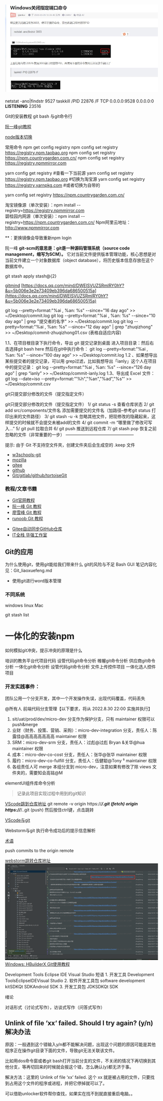 ## ![Windows关闭指定端口命令](README_files/1.jpg)
netstat -ano|findstr 9527
taskkill /PID 22876 /F
 TCP    0.0.0.0:9528           0.0.0.0:0              **LISTENING**       23516


Git的安装教程
git bash 与git命令行

[阮一峰git教程](https://www.bookstack.cn/read/git-tutorial/docs-basic.md#Git)

[node版本切换](../../NodeJs/nvm/nvm-node.md)

常用命令
npm get config registry
npm config set registry https://registry.npm.taobao.org
npm config set registry https://npm.countrygarden.com.cn/
npm config  set registry  https://registry.npmmirror.com

yarn config get registry #查看一下当前源
yarn config set registry https://registry.npm.taobao.org #切换为淘宝源
yarn config set registry https://registry.yarnpkg.com #或者切换为自带的

yarn config set registry https://npm.countrygarden.com.cn/


淘宝镜像源（单次安装）：npm install --registry=https://registry.npmmirror.com     
碧桂园内网源（单次安装）：npm install --registry=https://npm.countrygarden.com.cn/
Npm阿里云地址：http://www.npmmirror.com

**：更换镜像会导致重新npm login


阮一峰
**git-scm的意思是：git是一种源码管理系统（source code management，缩写为SCM）。**
它对当前文件提供版本管理功能，核心思想是对当前文件建立一个对象数据库（object database），将历史版本信息存放在这个数据库中。


git stash apply stash@{2}

[gitmind](https://gitmind.cn/app/docs)
[https://docs.qq.com/mind/DWElSVUZSRmlRY0hY?&u=5b006e3e2e73409eb396da686500515a](https://docs.qq.com/mind/DWElSVUZSRmlRY0hY?&u=5b006e3e2e73409eb396da686500515a)



git log --pretty=format:"%ai , %an: %s" --since="16 day ago" >> ~/Desktop/commit.log
git log --pretty=format:"%ai , %an: %s" --since="10 day ago" | grep "提交者的名字" >> ~/Desktop/commit.log
git log --pretty=format:"%ai , %an: %s" --since="12 day ago" | grep "zhuqizhong" >> ~/Desktop/commit-zhuqizhong01.csv
(表格自适应内容)

1.1、在项目根目录下执行命令，导出 git 提交记录到桌面
进入项目目录：然后右击选择git bash here     然后在git中执行命令：
git log --pretty=format:"%ai , %an: %s" --since=“100 day ago” >> ~/Desktop/commit.log
1.2 、如果想导出某些提交者的提交记录，可以用 grep过滤，比如我想导出「ianly」这个人在项目中的提交记录：
git log --pretty=format:"%ai , %an: %s" --since=“126 day ago” | grep “ianly” >> ~/Desktop/commit-ianly.log
1.3、导出成 Excel 文件：
git log --date=iso --pretty=format:’"%h","%an","%ad","%s"’ >> ~/Desktop/commit.csv


git只提交部分修改的文件（提交指定文件）


git只提交部分修改的文件（提交指定文件）
1/ git status -s 查看仓库状态
2/ git add src/components/文件名 添加需要提交的文件名（加路径–参考git status 打印出来的文件路径）
3/ git stash -u -k 忽略其他文件，把现修改的隐藏起来，这样提交的时候就不会提交未被add的文件
4/ git commit -m “哪里做了修改可写入…”
5/ git pull 拉取合并
6/ git push 推送到远程仓库
7/ git stash pop 恢复之前忽略的文件（非常重要的一步）
————————————————

 
 

提示: 由于 Git 不支持空文件夾，创建文件夹后会生成空的 .keep 文件
- [w3schools-git](https://www.w3schools.com/git/git_getstarted.asp?remote=github)
- [mozilla](https://developer.mozilla.org/en-US/docs/Learn/Tools_and_testing/GitHub)
- [gitee](https://gitee.com/xiaoxiang516/)
- [github](https://github.com/elemefe)
- [Git/gitlab/github/tortoiseGit](https://blog.csdn.net/amnesiac666/category_10571446.html)

### 教程/文章书籍
- [Git官网教程](https://git-scm.com/)
- [阮一峰 Git 教程](https://www.bookstack.cn/read/git-tutorial/docs-basic.md)
- [廖雪峰 Git 教程](https://www.liaoxuefeng.com)
- [runoob Git 教程](https://www.runoob.com/git/git-tutorial.html)

<!-- >官网下的讨论值得关注 -->
- [Gitee自动同步GitHub仓库](https://cdn.modb.pro/db/488180)
- [IT全栈 华强工作室](https://blog.csdn.net/sunhuaqiang1/category_10897575.html?spm=1001.2014.3001.5482)


## Git的应用
为什么使用git，使用git能给我们带来什么
git的风险与不足
Bash GUI
笔记内容化见：Git_liaoxuefeng.md
- 使用git进行word版本管理

### 不同系统
windows
linux
Mac


git stash list



# 一体化的安装npm
如何模拟git冲突，提示冲突的原理是什么

培训的教务平台代项目代码
设管代码git命令分析
帷幄git命令分析
供应商git命令分析
一体化git命令分析
设管代码git命令分析
文件上传控件项目
一体化选人控件项目


### 开发实践事件：
团队公用一个分支开发，其中一个开发操作失误，出现代码覆盖，代码丢失

@所有人 前端代码分支管理【以下要求，将从 2022.8.30  22:00 实施并执行】
1. sit/uat/prod/dev/micro-dev 分支作为保护分支，只有 maintainer 权限可以 push&merge
2. 业财（财务、投策、营销、采购）：micro-dev-integration 分支，责任人：陈露佳@高高高高高高高  maintainer 权限
3. SRM：micro-dev-srm 分支，责任人：过彪@过彪 Bryan &关华@hua  maintainer 权限
4. 成本：micro-dev-co-cost 分支，责任人：张华@张华  maintainer 权限
5. 履约：micro-dev-co-fulfill 分支，责任人：伍健聪@Tony ⁵  maintainer 权限
6. 各组责任人可 merge 本组分支到 micro-dev，注意如果有修改了除 views 文件夹的，需要知会高铭@M
 
elementUI组件库命令分析

> 记录此项目实现过程中用到的git知识

[VScode跳到仓库地址]()
git remote -v
origin  https://***/.git (fetch)
origin  https://***/..git (push)
然后按住ctrl键，点击跳转

[VScode与git](https://code.visualstudio.com/docs/sourcecontrol/overview)

Webstorm与git
执行命令成功后的提示信息解析


[术语](term)

push commits to the origin remote

[webstorm跳转仓库地址]()
![](./docs/images/webstorm-repo.png)
[Windows: HBuilderX Git使用教程](https://ask.dcloud.net.cn/article/35247)



Development Tools
Eclipse
IDE
Visual Studio
短语
1.
开发工具 Development ToolsEclipseIDEVisual Studio
2.
软件开发工具包 software development kitSDKQt SDKAndroid SDK
3.
开发工具包 JDKSDKQt SDK


绪论


对话形式（讨论式写作），访谈式写作（问答式写作）


## Unlink of file ‘xx‘ failed. Should I try again? (y/n) 解决办法

原因：一般遇到这个错输入y/n都不能解决问题，出现这个问题的原因可能是其他程序正在操作git目录下面的文件，导致git无法关联该文件。

比如用dos命令窗或者git bash打开当前分支的文件，不关闭的情况下再切换到其他分支，等再切回来的时候就会报这个错，怎么确认(y)都无济于事。

解决方法：这里的 Unlink of file ‘xx’ failed. 这个 xx 就是被占用的文件，只要找到占用这个文件的程序或进程，并把它停掉就可以了。

可以借助unlocker软件帮你查找，如果实在找不到就直接重启电脑。。
 